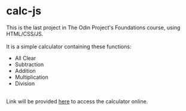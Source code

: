 # calc-js

This is the last project in The Odin Project's Foundations course, using HTML/CSS/JS.
<br><br>
It is a simple calculator containing these functions:
- All Clear
- Subtraction
- Addition
- Multiplication
- Division
<br><br>

Link will be provided [here](https://ls-ron.github.io/calc-js/) to access the calculator online.
